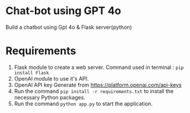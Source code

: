 # Chat-bot using GPT 4o
Build a chatbot using Gpt 4o & Flask server(python)
# Requirements
1. Flask module to create a web server.
Command used in terminal : `pip install Flask`
2. OpenAI module to use it's API.
3. OpenAI API key
Generate from https://platform.openai.com/api-keys
4. Run the command `pip install -r requirements.txt` to install the necessary Python packages.
5. Run the command `python app.py` to start the application.

